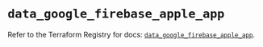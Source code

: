 # `data_google_firebase_apple_app`

Refer to the Terraform Registry for docs: [`data_google_firebase_apple_app`](https://registry.terraform.io/providers/hashicorp/google-beta/5.18.0/docs/data-sources/google_firebase_apple_app).
